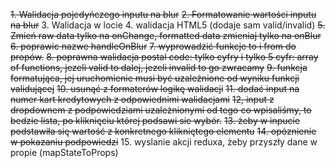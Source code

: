~~1. Walidacja pojedyńczego inputu na blur~~
~~2. Formatowanie wartości inputu na blur~~
3. Walidacja w locie
4. walidacja HTML5 (dodaje sam valid/invalid)
~~5. Zmień raw data tylko na onChange, formatted data zmieniaj tylko na onBlur~~
~~6. poprawic nazwe handleOnBlur~~
~~7. wyprowadzić funkcje to i from do propów.~~
~~8. poprawna walidacja postal code: tylko cyfry i tylko 5 cyfr: array of functions, jezeli valid to dalej, jezeli invalid to go zwracamy~~
~~9. funkcja formatująca, jej uruchomienie musi być uzależnione od wyniku funkcji validującej~~
~~10. usunąć z formaterów logikę walidacji~~
~~11. dodać input na numer kart kredytowych z odpowiednimi walidacjami~~
~~12, input z dropdownem z podpowiedziami uzależnionymi od tego co wpisaliśmy, to bedzie lista, po kliknięciu której podsawi sie wybór.~~
~~13. żeby w inpucie podstawiła się wartość z konkretnego klikniętego elementu~~
~~14. opóznienie w pokazaniu podpowiedzi~~
15. wyslanie akcji reduxa, żeby przyszły dane w propie (mapStateToProps)